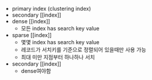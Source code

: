 - primary index (clustering index)
- secondary [[index]] 
- dense [[index]] 
	- 모든 index has search key value
- sparse [[index]] 
	- 몇몇 index has search key value
	- 레코드가 서치키를 기준으로 정렬되어 있을때만 사용 가능
	- 최대 미만 지점부터 하나하나 서치
- secondary [[index]] 
	- dense여야함